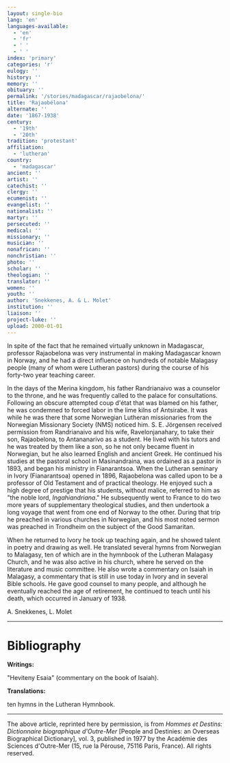 ```yaml
---
layout: single-bio
lang: 'en'
languages-available:
  - 'en'
  - 'fr'
  - ' '
  - ' '
index: 'primary'
categories: 'r'
eulogy: ''
history: ''
memory: ''
obituary: ''
permalink: '/stories/madagascar/rajaobelona/'
title: 'Rajaobélona'
alternate: ''
date: '1867-1938'
century:
  - '19th'
  - '20th'
tradition: 'protestant'
affiliation:
  - 'lutheran'
country:
  - 'madagascar'
ancient: ''
artist: ''
catechist: ''
clergy: ''
ecumenist: ''
evangelist: ''
nationalist: ''
martyr: ''
persecuted: ''
medical: ''
missionary: ''
musician: ''
nonafrican: ''
nonchristian: ''
photo: ''
scholar: ''
theologian: ''
translator: ''
women: ''
youth: ''
author: 'Snekkenes, A. & L. Molet'
institution: ''
liaison: ''
project-luke: ''
upload: 2000-01-01
---
```



In spite of the fact that he remained virtually unknown in Madagascar, professor Rajaobelona was very instrumental in making Madagascar known in Norway, and he had a direct influence on hundreds of notable Malagasy people (many of whom were Lutheran pastors) during the course of his forty-two year teaching career.

In the days of the Merina kingdom, his father Randrianaivo was a counselor to the throne, and he was frequently called to the palace for consultations. Following an obscure attempted coup d'état that was blamed on his father, he was condemned to forced labor in the lime kilns of Antsirabe. It was while he was there that some Norwegian Lutheran missionaries from the Norwegian Missionary Society (NMS) noticed him. S. E. Jörgensen received permission from Randrianaivo and his wife, Ravelonjanahary, to take their son, Rajaobelona, to Antananarivo as a student. He lived with his tutors and he was treated by them like a son, so he not only became fluent in Norwegian, but he also learned English and ancient Greek. He continued his studies at the pastoral school in Masinandraina, was ordained as a pastor in 1893, and began his ministry in Fianarantsoa. When the Lutheran seminary in Ivory (Fianarantsoa) opened in 1896, Rajaobelona was called upon to be a professor of Old Testament and of practical theology. He enjoyed such a high degree of prestige that his students, without malice, referred to him as "the noble lord, *Ingahiandriana*." He subsequently went to France to do two more years of supplementary theological studies, and then undertook a long voyage that went from one end of Norway to the other. During that trip he preached in various churches in Norwegian, and his most noted sermon was preached in Trondheim on the subject of the Good Samaritan.

When he returned to Ivory he took up teaching again, and he showed talent in poetry and drawing as well. He translated several hymns from Norwegian to Malagasy, ten of which are in the hymnbook of the Lutheran Malagasy Church, and he was also active in his church, where he served on the literature and music committee. He also wrote a commentary on Isaiah in Malagasy, a commentary that is still in use today in Ivory and in several Bible schools. He gave good counsel to many people, and although he eventually reached the age of retirement, he continued to teach until his death, which occurred in January of 1938.

A. Snekkenes, L. Molet

---

# Bibliography

**Writings:**

"Heviteny Esaia" (commentary on the book of Isaiah).

**Translations:**

ten hymns in the Lutheran Hymnbook.

---

The above article, reprinted here by permission, is from *Hommes et Destins: Dictionnaire biographique d'Outre-Mer* [People and Destinies: an Overseas Biographical Dictionary], vol. 3, published in 1977 by the Académie des Sciences d'Outre-Mer (15, rue la Pérouse, 75116 Paris, France). All rights reserved.